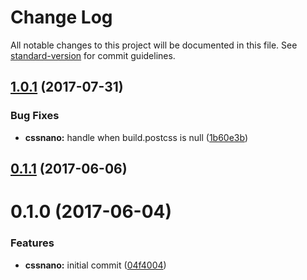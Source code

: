 # Change Log

All notable changes to this project will be documented in this file.
See [standard-version](https://github.com/conventional-changelog/standard-version) for commit guidelines.

<a name="1.0.1"></a>
## [1.0.1](https://github.com/nuxt/modules/compare/@nuxtjs/cssnano@1.0.0...@nuxtjs/cssnano@1.0.1) (2017-07-31)


### Bug Fixes

* **cssnano:** handle when build.postcss is null ([1b60e3b](https://github.com/nuxt/modules/commit/1b60e3b))




<a name="0.1.1"></a>
## [0.1.1](https://github.com/nuxt/modules/compare/@nuxtjs/cssnano@0.1.0...@nuxtjs/cssnano@0.1.1) (2017-06-06)




<a name="0.1.0"></a>
# 0.1.0 (2017-06-04)


### Features

* **cssnano:** initial commit ([04f4004](https://github.com/nuxt/modules/commit/04f4004))
